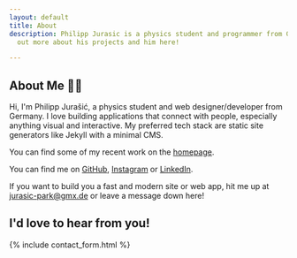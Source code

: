 ```yaml
---
layout: default
title: About
description: Philipp Jurasic is a physics student and programmer from Germany. Find
  out more about his projects and him here!

---
```

## About Me <span class="waveHand">👋🏻</span>

Hi, I'm Philipp Jurašić, a physics student and web designer/developer from Germany. I love building applications that connect with people, especially anything visual and interactive. My preferred tech stack are static site generators like Jekyll with a minimal CMS. 

You can find some of my recent work on the [homepage](https://jurasic-park.de/).

You can find me on [GitHub](https://github.com/missing-user), [Instagram](https://www.instagram.com/philippjurasic/) or [LinkedIn](https://www.linkedin.com/in/philipp-jurasic).


If you want to build you a fast and modern site or web app, hit me up at [jurasic-park@gmx.de](mailto:jurasic-park@gmx.de "E-Mail") or leave a message down here!

## I'd love to hear from you!
{% include contact_form.html %}